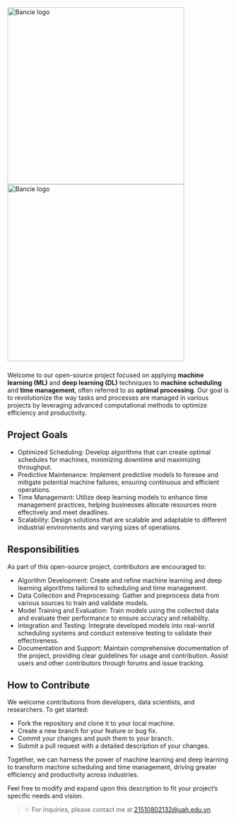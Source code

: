 <a href="https://web.facebook.com/ngchibangg?__cft__[0]=AZUZx_Pe8u4-tiSh77gJQ1HR1YJ7SNb7CqCvr0Hkf8oO69J2fwebFyWGl9r68Kg3WmgWsUa-RCwdT2HzRTdCC8WW45Gtx_wO4AjBJKgfcLuIG94XDOYjlqq7SbS4q4D-KTjM8_CR_GQ5ZkeG7cliEFmlX6VyeDFxH5Jo8ubWPIg60g&__tn__=-]C%2CP-R" target="_blank">
  <picture>
    <source media="(prefers-color-scheme: dark)" srcset="https://github.com/Bancie/Optimization-Oracle/assets/144613141/e36031e2-c050-4f56-8c53-c4d851772af3" style="max-width: 100%; width: 400px; margin-bottom: 20px">
    <img alt="Bancie logo" src="https://github.com/Bancie/TiLearn/assets/144613141/ceb3dfd0-a358-4a46-b478-0a5235496cc7" width="400px">
  </picture>
</a>
<a href="https://web.facebook.com/ngchibangg?__cft__[0]=AZUZx_Pe8u4-tiSh77gJQ1HR1YJ7SNb7CqCvr0Hkf8oO69J2fwebFyWGl9r68Kg3WmgWsUa-RCwdT2HzRTdCC8WW45Gtx_wO4AjBJKgfcLuIG94XDOYjlqq7SbS4q4D-KTjM8_CR_GQ5ZkeG7cliEFmlX6VyeDFxH5Jo8ubWPIg60g&__tn__=-]C%2CP-R" target="_blank">
  <picture>
    <source media="(prefers-color-scheme: dark)" srcset="https://github.com/Bancie/Optimization-Oracle/assets/144613141/e36031e2-c050-4f56-8c53-c4d851772af3" style="max-width: 100%; width: 400px; margin-bottom: 20px">
    <img alt="Bancie logo" src="https://github.com/Bancie/TiLearn/assets/144613141/9c35f828-8c29-444e-aafb-f298c2bdba93" width="400px">
  </picture>
</a>
<h3></h3>

Welcome to our open-source project focused on applying **machine learning (ML)** and **deep learning (DL)** techniques to **machine scheduling** and **time management**, often referred to as **optimal processing**. Our goal is to revolutionize the way tasks and processes are managed in various projects by leveraging advanced computational methods to optimize efficiency and productivity.

## Project Goals
- Optimized Scheduling: Develop algorithms that can create optimal schedules for machines, minimizing downtime and maximizing throughput.
- Predictive Maintenance: Implement predictive models to foresee and mitigate potential machine failures, ensuring continuous and efficient operations.
- Time Management: Utilize deep learning models to enhance time management practices, helping businesses allocate resources more effectively and meet deadlines.
- Scalability: Design solutions that are scalable and adaptable to different industrial environments and varying sizes of operations.

## Responsibilities

As part of this open-source project, contributors are encouraged to:

- Algorithm Development: Create and refine machine learning and deep learning algorithms tailored to scheduling and time management.
- Data Collection and Preprocessing: Gather and preprocess data from various sources to train and validate models.
- Model Training and Evaluation: Train models using the collected data and evaluate their performance to ensure accuracy and reliability.
- Integration and Testing: Integrate developed models into real-world scheduling systems and conduct extensive testing to validate their effectiveness.
- Documentation and Support: Maintain comprehensive documentation of the project, providing clear guidelines for usage and contribution. Assist users and other contributors through forums and issue tracking.

## How to Contribute

We welcome contributions from developers, data scientists, and researchers. To get started:

- Fork the repository and clone it to your local machine.
- Create a new branch for your feature or bug fix.
- Commit your changes and push them to your branch.
- Submit a pull request with a detailed description of your changes.

Together, we can harness the power of machine learning and deep learning to transform machine scheduling and time management, driving greater efficiency and productivity across industries.

Feel free to modify and expand upon this description to fit your project’s specific needs and vision.

> ✨ For inquiries, please contact me at [21510802132@uah.edu.vn](https://mail.google.com/mail)
